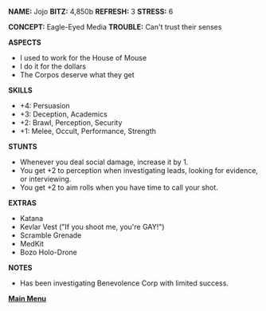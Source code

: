 **NAME:** Jojo
**BITZ:** 4,850b
**REFRESH:** 3
**STRESS:** 6

**CONCEPT:** Eagle-Eyed Media
**TROUBLE:** Can't trust their senses

**ASPECTS** 
- I used to work for the House of Mouse
- I do it for the dollars
- The Corpos deserve what they get

**SKILLS**
- +4: Persuasion
- +3: Deception, Academics
- +2: Brawl, Perception, Security
- +1: Melee, Occult, Performance, Strength

**STUNTS**
- Whenever you deal social damage, increase it by 1.
- You get +2 to perception when investigating leads, looking for evidence, or interviewing.
- You get +2 to aim rolls when you have time to call your shot.

**EXTRAS**
- Katana
- Kevlar Vest ("If you shoot me, you're GAY!")
- Scramble Grenade 
- MedKit
- Bozo Holo-Drone

**NOTES**
- Has been investigating Benevolence Corp with limited success.

 **[Main Menu](../README.md)**